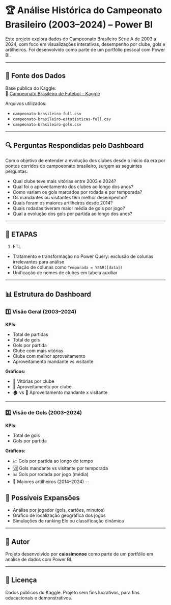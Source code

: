 # 🏆 Análise Histórica do Campeonato Brasileiro (2003–2024) – Power BI

Este projeto explora dados do Campeonato Brasileiro Série A de 2003 a 2024, com foco em visualizações interativas, desempenho por clube, gols e artilheiros. Foi desenvolvido como parte de um portfólio pessoal com Power BI.

---

## 📂 Fonte dos Dados

Base pública do Kaggle:  
🔗 [Campeonato Brasileiro de Futebol – Kaggle](https://www.kaggle.com/datasets/adaoduque/campeonato-brasileiro-de-futebol/data)

Arquivos utilizados:
- `campeonato-brasileiro-full.csv`
- `campeonato-brasileiro-estatisticas-full.csv`
- `campeonato-brasileiro-gols.csv`

---

## 🔍 Perguntas Respondidas pelo Dashboard
Com o objetivo de entender a evolução dos clubes desde o início da era por pontos corridos do campoeonato brasileiro, surgem as seguintes perguntas:

- Qual clube teve mais vitórias entre 2003 e 2024?
- Qual foi o aproveitamento dos clubes ao longo dos anos?
- Como variam os gols marcados por rodada e por temporada?
- Os mandantes ou visitantes têm melhor desempenho?
- Quais foram os maiores artilheiros desde 2014?
- Quais rodadas tiveram maior média de gols por jogo?
- Qual a evolução dos gols por partida ao longo dos anos?

---
## 🔄 ETAPAS

1. ETL
- Tratamento e transformação no Power Query: exclusão de colunas irrelevantes para análise
- Criação de colunas como `Temporada = YEAR([data])`
- Unificação de nomes de clubes em tabela auxiliar

---

## 📊 Estrutura do Dashboard

### 1️⃣ Visão Geral (2003–2024)
**KPIs:**
- Total de partidas
- Total de gols
- Gols por partida
- Clube com mais vitórias
- Clube com melhor aproveitamento
- Aproveitamento mandante vs visitante

**Gráficos:**
- 🥇 Vitórias por clube 
- 🎯 Aproveitamento por clube
- 🏠 vs 🛫 Aproveitamento mandante x visitante

---

### 2️⃣ Visão de Gols (2003–2024)

**KPIs:**
- Total de gols
- Gols por partida

**Gráficos:**
- 📈 Gols por partida ao longo do tempo
- 🆚 Gols mandante vs visitante por temporada
- 📊 Gols por rodada por jogo (média)
- 👟 Maiores artilheiros (2014–2024)
--

## 🚀 Possíveis Expansões

- Análise por jogador (gols, cartões, minutos)
- Gráfico de localização geográfica dos jogos
- Simulações de ranking Elo ou classificação dinâmica

---

## 👤 Autor

Projeto desenvolvido por **caiosimonoe** como parte de um portfólio em análise de dados com Power BI.

---

## 📜 Licença

Dados públicos do Kaggle. Projeto sem fins lucrativos, para fins educacionais e demonstrativos.



